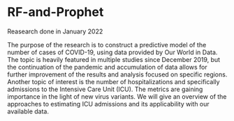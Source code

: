 # RF-and-Prophet

Reasearch done in January 2022

The purpose of the research is to construct a predictive model of the number of cases of COVID-19, using data provided by Our World in Data. The topic is heavily featured in multiple studies since December 2019, but the continuation of the pandemic and accumulation of data allows for further improvement of the results and analysis focused on specific regions. Another topic of interest is the number of hospitalizations and specifically admissions to the Intensive Care Unit (ICU). The metrics are gaining importance in the light of new virus variants. We will give an overview of the approaches to estimating ICU admissions and its applicability with our available data.
